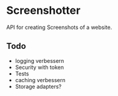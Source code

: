 # Screenshotter

API for creating Screenshots of a website.

## Todo

- logging verbessern
- Security with token
- Tests
- caching verbessern
- Storage adapters?

